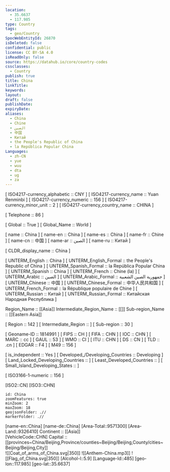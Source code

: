 ```yaml
---
location:
  - 35.6637
  - 117.985
type: Country
tags:
  - geo/Country
SpocWebEntityId: 26870
isDeleted: false
confidential: public
license: CC BY-SA 4.0
isReadOnly: false
source: https://datahub.io/core/country-codes
cssclasses:
  - Country
publish: true
title: China
linkTitle:
keywords:
layout:
draft: false
publishDate:
expiryDate:
aliases:
  - China
  - Chine
  - الصين
  - 中国
  - Китай
  - the People's Republic of China
  - la República Popular China
Languages:
  - zh-CN
  - yue
  - wuu
  - dta
  - ug
  - za
---
```



[	ISO4217-currency_alphabetic	 :: CNY ] 
[	ISO4217-currency_name	 :: Yuan Renminbi ] 
[	ISO4217-currency_numeric	 :: 156 ] 
[	ISO4217-currency_minor_unit	 :: 2 ] 
[	ISO4217-currency_country_name	 :: CHINA ] 

[	Telephone	 :: 86 ] 

[	Global	 :: True ] 
[	Global_Name	 :: World ] 

[	name	 :: China ] 
[	name-en	 :: China ] 
[	name-es	 :: China ] 
[	name-fr	 :: Chine ] 
[	name-cn	 :: 中国 ] 
[	name-ar	 :: الصين ] 
[	name-ru	 :: Китай ] 

[	CLDR_display_name	 :: China ] 

[	UNTERM_English	 :: China ] 
[	UNTERM_English_Formal	 :: the People's Republic of China ] 
[	UNTERM_Spanish_Formal	 :: la República Popular China ] 
[	UNTERM_Spanish	 :: China ] 
[	UNTERM_French	 :: Chine (la) ] 
[	UNTERM_Arabic	 :: الصين ] 
[	UNTERM_Arabic_Formal	 :: جمهورية الصين الشعبية ] 
[	UNTERM_Chinese	 :: 中国 ] 
[	UNTERM_Chinese_Formal	 :: 中华人民共和国 ] 
[	UNTERM_French_Formal	 :: la République populaire de Chine ] 
[	UNTERM_Russian	 :: Китай ] 
[	UNTERM_Russian_Formal	 :: Китайская Народная Республика ] 

Region_Name ::  [[Asia]] 
Intermediate_Region_Name ::  [[]] 
Sub-region_Name ::  [[Eastern Asia]]  

[	Region	 :: 142 ] 
[	Intermediate_Region	 ::  ] 
[	Sub-region	 :: 30 ] 

[	Geoname-ID	 :: 1814991 ] 
[	FIPS	 :: CH ] 
[	FIFA	 :: CHN ] 
[	IOC	 :: CHN ] 
[	MARC	 :: cc ] 
[	GAUL	 :: 53 ] 
[	WMO	 :: CI ] 
[	ITU	 :: CHN ] 
[	DS	 :: CN ] 
[	TLD	 :: .cn ] 
[	EDGAR	 :: F4 ] 
[	M49	 :: 156 ] 

[	is_independent	 :: Yes ] 
[	Developed_/Developing_Countries	 :: Developing ] 
[	Land_Locked_Developing_Countries	 ::  ] 
[	Least_Developed_Countries	 ::  ] 
[	Small_Island_Developing_States	 ::  ] 

[	ISO3166-1-numeric	 :: 156 ] 



[ISO2::CN] 
[ISO3::CHN] 
```leaflet
id: China
zoomFeatures: true 
minZoom: 2 
maxZoom: 18
geojsonFolder: .//
markerFolder: .//
```

[name-en::China] 
[name-de::China] 
[Area-Total::9571300] 
[Area-Land::9326410] 
Continent :: [[Asia]]  
[VehicleCode::CHN] 
Capital :: [[provinces~China/Beijing,Province/counties~Beijing/Beijing,County/cities~Beijing/Beijing,City]]  
![[Coat_of_arms_of_China.svg|350]] 
![[Anthem-China.mp3]] 
![[Flag_of_China.svg|350]] 
[Alcohol-l::5.9] 
[Language-Id::485] 
[geo-lon::117.985] 
[geo-lat::35.6637] 




